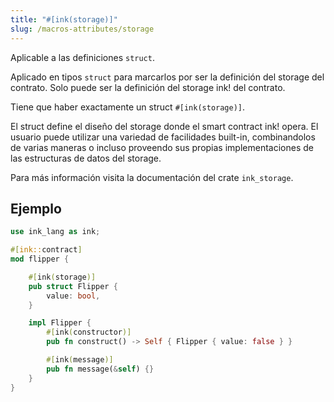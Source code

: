 ```yaml
---
title: "#[ink(storage)]"
slug: /macros-attributes/storage
---
```


Aplicable a las definiciones `struct`. 

Aplicado en tipos `struct` para marcarlos por 
ser la definición del storage del contrato.
Solo puede ser la definición del storage ink! del contrato.


Tiene que haber exactamente un struct `#[ink(storage)]`.

El struct define el diseño del storage donde el smart contract ink! opera.
El usuario puede utilizar una variedad de facilidades built-in, combinandolos de varias maneras
o incluso proveendo sus propias implementaciones de las estructuras de datos del storage.

Para más información visita la documentación del crate `ink_storage`.

## Ejemplo


```rust
use ink_lang as ink;

#[ink::contract]
mod flipper {

    #[ink(storage)]
    pub struct Flipper {
        value: bool,
    }

    impl Flipper {
        #[ink(constructor)]
        pub fn construct() -> Self { Flipper { value: false } }

        #[ink(message)]
        pub fn message(&self) {}
    }
}
```

